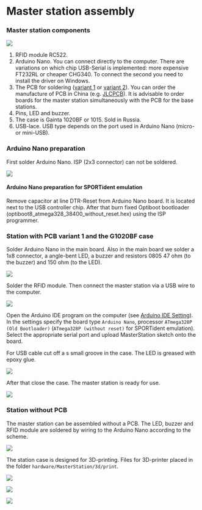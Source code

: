 # Master station assembly

### Master station components

![](/img/w01.jpg?raw=true)

1. RFID module RC522.
2. Arduino Nano.
You can connect directly to the computer.
There are variations on which chip USB-Serial is implemented: more expensive FT232RL or cheaper CHG340.
To connect the second you need to install the driver on Windows.
3. The PCB for soldering ([variant 1](https://upverter.com/AlexanderVolikov/3fc0efdb2586988d/Sportiduino-reading-stantion/) or
[variant 2](https://upverter.com/design/syakimov/4f7ec0e2d3b9c4e9/sportiduino-master-station/)).
You can order the manufacture of PCB in China (e.g. [JLCPCB](https://jlcpcb.com/)).
It is advisable to order boards for the master station simultaneously with the PCB for the base stations.
4. Pins, LED and buzzer. 
5. The case is Gainta 1020BF or 1015. Sold in Russia. 
6. USB-lace.
USB type depends on the port used in Arduino Nano (micro- or mini-USB).

### Arduino Nano preparation

First solder Arduino Nano.
ISP (2x3 connector) can not be soldered.

![](/img/w02.jpg?raw=true)

#### Arduino Nano preparation for SPORTident emulation

Remove capacitor at line DTR-Reset from Arduino Nano board.
It is located next to the USB controller chip.
After that burn fixed Optiboot bootloader (optiboot8_atmega328_38400_without_reset.hex)
using the ISP programmer.

### Station with PCB variant 1 and the G1020BF case

Solder Arduino Nano in the main board.
Also in the main board we solder a 1x8 connector, a angle-bent LED,
a buzzer and resistors 0805 47 ohm (to the buzzer) and 150 ohm (to the LED).

![](/img/w03.jpg?raw=true)

Solder the RFID module.
Then connect the master station via a USB wire to the computer.
 
![](/img/w04.jpg?raw=true)

Open the Arduino IDE program on the computer (see [Arduino IDE Setting](BaseStationAssembly.md#Arduino-IDE-Setting)).
In the settings specify the board type `Arduino Nano`, processor `ATmega328P (Old Bootloader)`
(`ATmega328P (without reset)` for SPORTident emulation).
Select the appropriate serial port and upload MasterStation sketch onto the board.

For USB cable cut off a s small groove in the case.
The LED is greased with epoxy glue.
 
![](/img/w05.jpg?raw=true)

After that close the case.
The master station is ready for use.

![](/img/w06.jpg?raw=true)

### Station without PCB

The master station can be assembled without a PCB.
The LED, buzzer and RFID module are soldered by wiring to the Arduino Nano according to the scheme.

![](/hardware/MasterStation/usb/sportiduino-master-scheme.png?raw=true)

The station case is designed for 3D-printing.
Files for 3D-printer placed in the folder `hardware/MasterStation/3d/print`.

![](/img/MasterStationBoxTop.jpg?raw=true)

![](/img/MasterStationBoxBot.jpg?raw=true)

![](/img/MasterStationInBox.jpg?raw=true)

